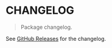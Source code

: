 # CHANGELOG

> Package changelog.

See [GitHub Releases](https://github.com/stdlib-js/assert-is-circular-array/releases) for the changelog.